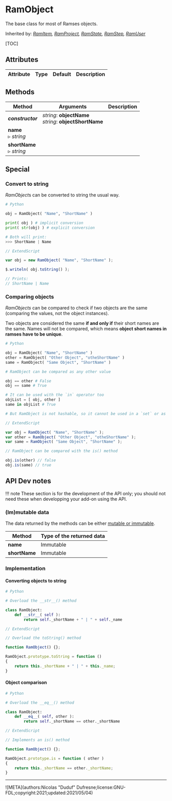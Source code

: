 # RamObject

The base class for most of Ramses objects.

Inherited by: *[RamItem](ram_item.md), [RamProject](ram_project.md), [RamState](ram_state.md), [RamStep](ram_step.md), [RamUser](ram_user.md)*

[TOC]

## Attributes

| Attribute | Type | Default | Description |
| --- | --- | --- | --- |

## Methods

| Method | Arguments | Description |
| --- | --- | --- |
| ***constructor*** | *string*: **objectName**<br />*string*: **objectShortName** | |
| **name**<br />▹ *string* | | |
| **shortName**<br />▹ *string* | | |

## Special

### Convert to string

*RamObject*s can be converted to string the usual way.

```py
# Python

obj = RamObject( "Name", "ShortName" )

print( obj ) # implicit conversion
print( str(obj) ) # explicit conversion

# Both will print:
>>> ShortName | Name
```

```js
// ExtendScript

var obj = new RamObject( "Name", "ShortName" );

$.writeln( obj.toString() );

// Prints:
// ShortName | Name

```

### Comparing objects

*RamObjects* can be compared to check if two objects are the same (comparing the values, not the object instances).

Two objects are considered the same **if and only if** their short names are the same. Names will not be compared, which means **object short names in ramses have to be unique**.

```py
# Python

obj = RamObject( "Name", "ShortName" )
other = RamObject( "Other Object", "otheShortName" )
same = RamObject( "Same Object", "ShortName" )

# RamObject can be compared as any other value

obj == other # False
obj == same # True

# It can be used with the `in` operator too
objList = [ obj, other ]
same in objList # True

# But RamObject is not hashable, so it cannot be used in a `set` or as a key in a `dict`

```

```js
// ExtendScript

var obj = RamObject( "Name", "ShortName" );
var other = RamObject( "Other Object", "otheShortName" );
var same = RamObject( "Same Object", "ShortName" );

// RamObject can be compared with the is() method

obj.is(other) // false
obj.is(same) // true

```

## API Dev notes

!!! note
    These section is for the development of the API only; you should not need these when developping your add-on using the API.

### (Im)mutable data

The data returned by the methods can be either [mutable or immutable](implementation.md#accessing-the-data).

| Method | Type of the returned data |
| --- | --- |
| **name** | <i class="fa fa-lock"></i> Immutable |
| **shortName** | <i class="fa fa-lock"></i> Immutable |

### Implementation

#### Converting objects to string

```py
# Python

# Overload the __str__() method

class RamObject:
    def __str__( self ):
        return self._shortName + " | " + self._name

```

```js
// ExtendScript

// Overload the toString() method

function RamObject() {};

RamObject.prototype.toString = function ()
{
    return this._shortName + " | " + this._name;
}
```

#### Object comparison

```py
# Python

# Overload the __eq__() method

class RamObject:
    def __eq__( self, other ):
        return self._shortName == other._shortName

```

```js
// ExtendScript

// Implements an is() method

function RamObject() {};

RamObject.prototype.is = function ( other )
{
    return this._shortName == other._shortName;
}
```

____

![META](authors:Nicolas "Duduf" Dufresne;license:GNU-FDL;copyright:2021;updated:2021/05/04)